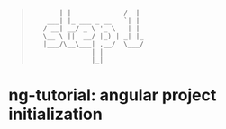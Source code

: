 > ```     _               __  
>        | |             /  | 
>     ___| |_ ___ _ __   `| | 
>    / __| __/ _ \ '_ \   | | 
>    \__ \ ||  __/ |_) | _| |_
>    |___/\__\___| .__/  \___/
>                | |          
>                |_|          
> ```

# ng-tutorial: angular project initialization